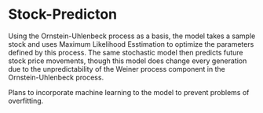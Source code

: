 # Stock-Predicton
Using the Ornstein-Uhlenbeck process as a basis, the model takes a sample stock and uses Maximum Likelihood Esstimation to optimize the parameters defined by this process. The same stochastic model then predicts future stock price movements, though this model does change every generation due to the unpredictability of the Weiner process component in the Ornstein-Uhlenbeck process.

Plans to incorporate machine learning to the model to prevent problems of overfitting.
